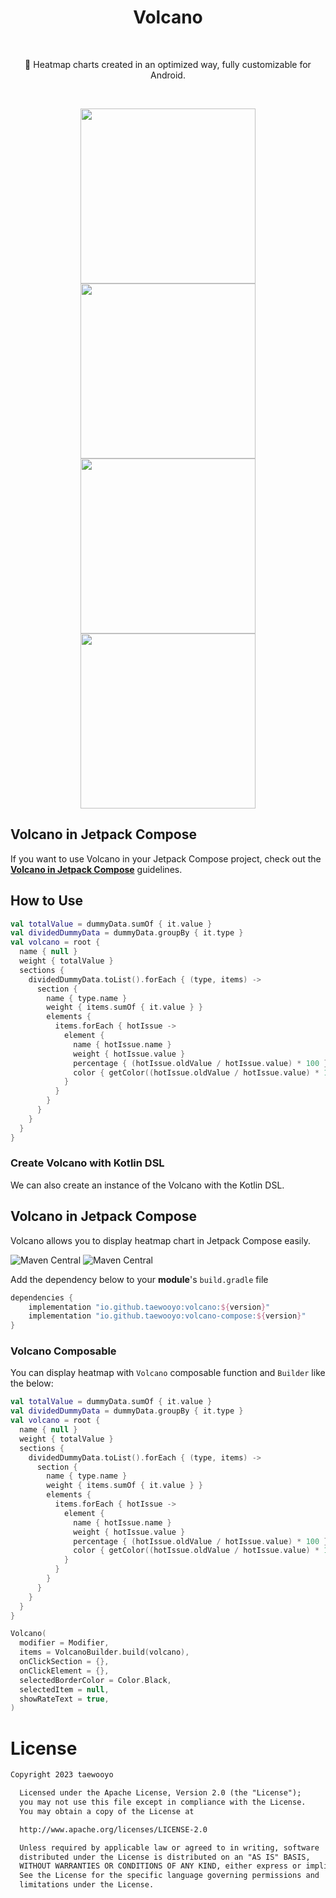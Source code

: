 <h1 align="center">Volcano</h1></br>

<p align="center">
🌋 Heatmap charts created in an optimized way, fully customizable for Android.
</p>

<br>
<p align="center">
<img src="https://github.com/taewooyo/volcano/assets/66770613/18a319ba-1570-4a11-9f71-e701bcc165da" width="280"/>
  <img src="https://github.com/wisemuji/zoom-clone-compose/assets/167275873/1db96251-72ec-4a94-8058-327ac0ef33a6" width="280"/>
<img src="https://github.com/wisemuji/zoom-clone-compose/assets/167275873/d87d1583-30c2-407b-a61f-cdac4ed587e3" height="280"/>
<img src="https://github.com/taewooyo/volcano/assets/66770613/90d1a9b7-bdf4-488a-a326-2404f2d7e668" height="280"/>

</p>

## Volcano in Jetpack Compose

If you want to use Volcano in your Jetpack Compose project, check out the **[Volcano in Jetpack Compose](https://github.com/taewooyo/Volcano#volcano-in-jetpack-compose-1)** guidelines.

## How to Use

```kotlin
val totalValue = dummyData.sumOf { it.value }
val dividedDummyData = dummyData.groupBy { it.type }
val volcano = root {
  name { null }
  weight { totalValue }
  sections {
    dividedDummyData.toList().forEach { (type, items) ->
      section {
        name { type.name }
        weight { items.sumOf { it.value } }
        elements {
          items.forEach { hotIssue ->
            element {
              name { hotIssue.name }
              weight { hotIssue.value }
              percentage { (hotIssue.oldValue / hotIssue.value) * 100 }
              color { getColor((hotIssue.oldValue / hotIssue.value) * 100).toLong() }
            }
          }
        }
      }
    }
  }
}
```

### Create Volcano with Kotlin DSL

We can also create an instance of the Volcano with the Kotlin DSL.

## Volcano in Jetpack Compose

Volcano allows you to display heatmap chart in Jetpack Compose easily.

![Maven Central](https://img.shields.io/maven-central/v/io.github.taewooyo/volcano)
![Maven Central](https://img.shields.io/maven-central/v/io.github.taewooyo/volcano-compose)

Add the dependency below to your **module**'s `build.gradle` file

```build.gradle
dependencies {
    implementation "io.github.taewooyo:volcano:${version}"
    implementation "io.github.taewooyo:volcano-compose:${version}"
}
```

### Volcano Composable

You can display heatmap with `Volcano` composable function and `Builder` like the below:

```kotlin
val totalValue = dummyData.sumOf { it.value }
val dividedDummyData = dummyData.groupBy { it.type }
val volcano = root {
  name { null }
  weight { totalValue }
  sections {
    dividedDummyData.toList().forEach { (type, items) ->
      section {
        name { type.name }
        weight { items.sumOf { it.value } }
        elements {
          items.forEach { hotIssue ->
            element {
              name { hotIssue.name }
              weight { hotIssue.value }
              percentage { (hotIssue.oldValue / hotIssue.value) * 100 }
              color { getColor((hotIssue.oldValue / hotIssue.value) * 100).toLong() }
            }
          }
        }
      }
    }
  }
}

Volcano(
  modifier = Modifier,
  items = VolcanoBuilder.build(volcano),
  onClickSection = {},
  onClickElement = {},
  selectedBorderColor = Color.Black,
  selectedItem = null,
  showRateText = true,
)
```

# License

```xml
Copyright 2023 taewooyo

  Licensed under the Apache License, Version 2.0 (the "License");
  you may not use this file except in compliance with the License.
  You may obtain a copy of the License at

  http://www.apache.org/licenses/LICENSE-2.0

  Unless required by applicable law or agreed to in writing, software
  distributed under the License is distributed on an "AS IS" BASIS,
  WITHOUT WARRANTIES OR CONDITIONS OF ANY KIND, either express or implied.
  See the License for the specific language governing permissions and
  limitations under the License.
```
